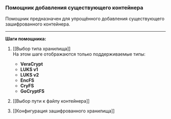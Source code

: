 ### Помощник добавления существующего контейнера

Помощник предназначен для упрощённого добавления существующего зашифрованного контейнера.

---

**Шаги помощника:**

1. [[Выбор типа хранилища]]  
   На этом шаге отображаются только поддерживаемые типы:
   - **VeraCrypt**
   - **LUKS v1**
   - **LUKS v2**
   - **EncFS**
   - **CryFS**
   - **GoCryptFS**

2. [[Выбор пути к файлу контейнера]]  

3. [[Конфигурация зашифрованного хранилища]]
